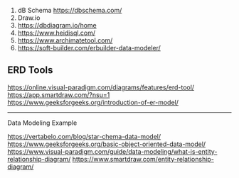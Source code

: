 
1.   dB Schema  https://dbschema.com/
2.    Draw.io
3. https://dbdiagram.io/home
4. https://www.heidisql.com/
5. https://www.archimatetool.com/
6. https://soft-builder.com/erbuilder-data-modeler/




## ERD Tools 
https://online.visual-paradigm.com/diagrams/features/erd-tool/
https://app.smartdraw.com/?nsu=1
https://www.geeksforgeeks.org/introduction-of-er-model/











----
Data Modeling Example 

https://vertabelo.com/blog/star-chema-data-model/
https://www.geeksforgeeks.org/basic-object-oriented-data-model/
https://www.visual-paradigm.com/guide/data-modeling/what-is-entity-relationship-diagram/
https://www.smartdraw.com/entity-relationship-diagram/



